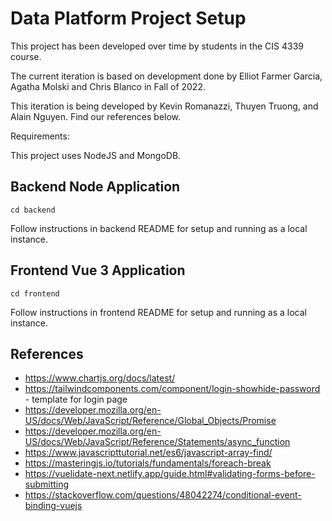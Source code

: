 # Data Platform Project Setup

This project has been developed over time by students in the CIS 4339 course.

The current iteration is based on development done by Elliot Farmer Garcia, Agatha	Molski and Chris Blanco in Fall of 2022.

This iteration is being developed by Kevin Romanazzi, Thuyen Truong, and Alain Nguyen. Find our references below.

Requirements:

This project uses NodeJS and MongoDB.

## Backend Node Application
```
cd backend
```
Follow instructions in backend README for setup and running as a local instance.

## Frontend Vue 3 Application
```
cd frontend 
```
Follow instructions in frontend README for setup and running as a local instance.


## References
- https://www.chartjs.org/docs/latest/
- https://tailwindcomponents.com/component/login-showhide-password - template for login page
- https://developer.mozilla.org/en-US/docs/Web/JavaScript/Reference/Global_Objects/Promise
- https://developer.mozilla.org/en-US/docs/Web/JavaScript/Reference/Statements/async_function
- https://www.javascripttutorial.net/es6/javascript-array-find/
- https://masteringjs.io/tutorials/fundamentals/foreach-break
- https://vuelidate-next.netlify.app/guide.html#validating-forms-before-submitting
- https://stackoverflow.com/questions/48042274/conditional-event-binding-vuejs